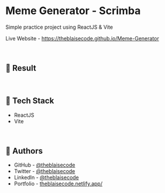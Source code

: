 # Meme Generator - Scrimba
Simple practice project using ReactJS & Vite

Live Website - https://theblaisecode.github.io/Meme-Generator

<br/>

## 🔶 Result



<br/>

## 🔶 Tech Stack

- ReactJS
- Vite

<br/>

## 🔶 Authors

- GitHub - [@theblaisecode](https://github.com/theblaisecode)
- Twitter - [@theblaisecode](https://twitter.com/theblaisecode)
- LinkedIn - [@theblaisecode](https://www.linkedin.com/in/theblaisecode)
- Portfolio - [theblaisecode.netlify.app/](https://theblaisecode.netlify.app/)
